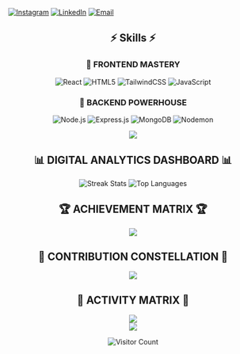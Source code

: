 


  [![Instagram](https://img.shields.io/badge/Instagram-E4405F?style=for-the-badge&logo=instagram&logoColor=white&labelColor=000000)](https://instagram.com/aesthfex)
  [![LinkedIn](https://img.shields.io/badge/LinkedIn-0077B5?style=for-the-badge&logo=linkedin&logoColor=white&labelColor=000000)](https://linkedin.com/in/amal-thorakkat)
  [![Email](https://img.shields.io/badge/Email-D14836?style=for-the-badge&logo=gmail&logoColor=white&labelColor=000000)](mailto:amalthorakkat@gmail.com)



## <div align="center">⚡ **Skills** ⚡</div>

<div align="center">

### 🎯 **FRONTEND MASTERY**
![React](https://img.shields.io/badge/React-20232A?style=for-the-badge&logo=react&logoColor=61DAFB)
![HTML5](https://img.shields.io/badge/HTML5-E34F26?style=for-the-badge&logo=html5&logoColor=white)
![TailwindCSS](https://img.shields.io/badge/Tailwind_CSS-38B2AC?style=for-the-badge&logo=tailwind-css&logoColor=white)
![JavaScript](https://img.shields.io/badge/JavaScript-F7DF1E?style=for-the-badge&logo=javascript&logoColor=black)

### 🔧 **BACKEND POWERHOUSE**
![Node.js](https://img.shields.io/badge/Node.js-339933?style=for-the-badge&logo=nodedotjs&logoColor=white)
![Express.js](https://img.shields.io/badge/Express.js-000000?style=for-the-badge&logo=express&logoColor=white)
![MongoDB](https://img.shields.io/badge/MongoDB-4EA94B?style=for-the-badge&logo=mongodb&logoColor=white)
![Nodemon](https://img.shields.io/badge/Nodemon-76D04B?style=for-the-badge&logo=nodemon&logoColor=white)

</div>

<div align="center">
  <img src="https://skillicons.dev/icons?i=react,nodejs,express,mongodb,html,css,js,tailwind&theme=dark" />
</div>



## <div align="center">📊 **DIGITAL ANALYTICS DASHBOARD** 📊</div>

<div align="center">
  
  
  <img src="https://streak-stats.demolab.com/?user=amalthorakkat&theme=cyberpunk&hide_border=true&background=0D1117&stroke=00D9FF&ring=00D9FF&fire=FF6B6B&currStreakLabel=FFFFFF&sideLabels=FFFFFF&currStreakNum=00D9FF&sideNums=00D9FF&dates=FFFFFF" alt="Streak Stats"/>
  
  <img src="https://github-readme-stats.vercel.app/api/top-langs/?username=amalthorakkat&theme=cyberpunk&hide_border=true&bg_color=0D1117&title_color=00D9FF&text_color=FFFFFF&layout=compact&langs_count=8" alt="Top Languages"/>

</div>



## <div align="center">🏆 **ACHIEVEMENT MATRIX** 🏆</div>

<div align="center">
  
  <img align="center" src="https://github-profile-trophy.vercel.app/?username=amalthorakkat&theme=matrix&no-frame=true&no-bg=true&margin-w=4&column=7"/>

</div>






## <div align="center">🌟 **CONTRIBUTION CONSTELLATION** 🌟</div>

<div align="center">
  
  <img src="https://github-contributor-stats.vercel.app/api?username=amalthorakkat&limit=5&theme=dark&combine_all_yearly_contributions=true&hide_border=true"/>

</div>


## <div align="center">🔮 **ACTIVITY MATRIX** 🔮</div>

<div align="center">
  
  <img src="https://github-readme-activity-graph.vercel.app/graph?username=amalthorakkat&bg_color=0D1117&color=00D9FF&line=00D9FF&point=FFFFFF&area=true&hide_border=true"/>

</div>



<div align="center">
  
  <img src="https://capsule-render.vercel.app/api?type=waving&color=gradient&customColorList=0,2,2,5,30&height=100&section=footer&text=&fontSize=0&animation=twinkling"/>

</div>

<div align="center">
  
  ![Visitor Count](https://komarev.com/ghpvc/?username=amalthorakkat&color=00d9ff&style=for-the-badge&label=VISITORS)

</div>


